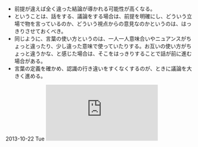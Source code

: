 - 前提が違えば全く違った結論が導かれる可能性が高くなる。
- ということは、話をする、議論をする場合は、前提を明確にし、どういう立場で物を言っているのか、どういう視点からの意見なのかというのは、はっきりさせておくべき。
- 同じように、言葉の使い方というのは、一人一人意味合いやニュアンスがちょっと違ったり、少し違った意味で使っていたりする。お互いの使い方がちょっと違うかな、と感じた場合は、そこをはっきりすることで話が前に進む場合がある。
- 言葉の定義を確かめ、認識の行き違いをすくなくするのが、ときに議論を大きく進める。

2013-10-22 Tue
![](https://gyazo.com/26fafcfb4596fc6b05ef418aa7912a21.img)